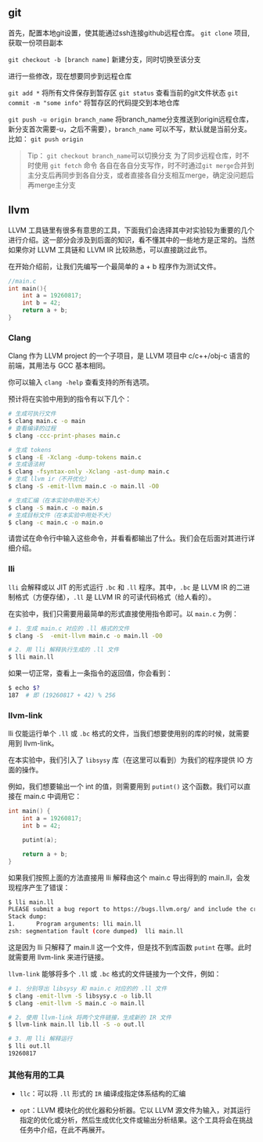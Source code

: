 ## git

首先，配置本地git设置，使其能通过ssh连接github远程仓库。
`git clone` 项目, 获取一份项目副本

`git checkout -b [branch name]` 新建分支，同时切换至该分支

进行一些修改，现在想要同步到远程仓库

`git add *` 将所有文件保存到暂存区
`git status` 查看当前的git文件状态
`git commit -m "some info"` 将暂存区的代码提交到本地仓库

`git push -u origin branch_name`
将branch_name分支推送到origin远程仓库，
新分支首次需要-u，之后不需要），`branch_name` 可以不写，默认就是当前分支。
比如： `git push origin`

> Tip：
> `git checkout branch_name`可以切换分支
> 为了同步远程仓库，时不时使用 `git fetch` 命令
> 各自在各自分支写作，时不时通过`git merge`合并到主分支后再同步到各自分支，或者直接各自分支相互merge，确定没问题后再merge主分支

## llvm

LLVM 工具链里有很多有意思的工具，下面我们会选择其中对实验较为重要的几个进行介绍。这一部分会涉及到后面的知识，看不懂其中的一些地方是正常的。当然如果你对 LLVM 工具链和 LLVM IR 比较熟悉，可以直接跳过此节。

在开始介绍前，让我们先编写一个最简单的 a + b 程序作为测试文件。
```cpp
//main.c
int main(){
    int a = 19260817;
    int b = 42;
    return a + b;
}
```
### Clang

Clang 作为 LLVM project 的一个子项目，是 LLVM 项目中 c/c++/obj-c 语言的前端，其用法与 GCC 基本相同。

你可以输入 `clang -help` 查看支持的所有选项。

预计将在实验中用到的指令有以下几个：

```bash
# 生成可执行文件
$ clang main.c -o main
# 查看编译的过程
$ clang -ccc-print-phases main.c

# 生成 tokens
$ clang -E -Xclang -dump-tokens main.c
# 生成语法树
$ clang -fsyntax-only -Xclang -ast-dump main.c
# 生成 llvm ir（不开优化）
$ clang -S -emit-llvm main.c -o main.ll -O0

# 生成汇编（在本实验中用处不大）
$ clang -S main.c -o main.s
# 生成目标文件（在本实验中用处不大）
$ clang -c main.c -o main.o
```

请尝试在命令行中输入这些命令，并看看都输出了什么。我们会在后面对其进行详细介绍。

### lli

`lli` 会解释或以 JIT 的形式运行 `.bc` 和 `.ll` 程序。其中，`.bc` 是 LLVM IR 的二进制格式（方便存储），`.ll` 是 LLVM IR 的可读代码格式（给人看的）。

在实验中，我们只需要用最简单的形式直接使用指令即可。以 `main.c` 为例：

```bash
# 1. 生成 main.c 对应的 .ll 格式的文件
$ clang -S  -emit-llvm main.c -o main.ll -O0

# 2. 用 lli 解释执行生成的 .ll 文件
$ lli main.ll
```

如果一切正常，查看上一条指令的返回值，你会看到：

```bash
$ echo $?
187  # 即 (19260817 + 42) % 256
```

### llvm-link
lli 仅能运行单个 `.ll` 或 `.bc` 格式的文件，当我们想要使用别的库的时候，就需要用到 llvm-link。

在本实验中，我们引入了 `libsysy` 库（在这里可以看到）为我们的程序提供 IO 方面的操作。

例如，我们想要输出一个 int 的值，则需要用到 `putint()` 这个函数。我们可以直接在 main.c 中调用它：

```cpp
int main() {
    int a = 19260817;
    int b = 42;

    putint(a);

    return a + b;
}
```

如果我们按照上面的方法直接用 lli 解释由这个 main.c 导出得到的 main.ll，会发现程序产生了错误：

```bash
$ lli main.ll
PLEASE submit a bug report to https://bugs.llvm.org/ and include the crash backtrace.
Stack dump:
1.      Program arguments: lli main.ll
zsh: segmentation fault (core dumped)  lli main.ll
```
这是因为 lli 只解释了 main.ll 这一个文件，但是找不到库函数 `putint` 在哪。此时就需要用 llvm-link 来进行链接。

`llvm-link` 能够将多个 `.ll` 或 `.bc` 格式的文件链接为一个文件，例如：

```bash
# 1. 分别导出 libsysy 和 main.c 对应的的 .ll 文件
$ clang -emit-llvm -S libsysy.c -o lib.ll
$ clang -emit-llvm -S main.c -o main.ll

# 2. 使用 llvm-link 将两个文件链接，生成新的 IR 文件
$ llvm-link main.ll lib.ll -S -o out.ll

# 3. 用 lli 解释运行
$ lli out.ll
19260817
```

### 其他有用的工具
- `llc`：可以将 `.ll` 形式的 `IR` 编译成指定体系结构的汇编

- `opt`：LLVM 模块化的优化器和分析器。它以 LLVM 源文件为输入，对其运行指定的优化或分析，然后生成优化文件或输出分析结果。这个工具将会在挑战任务中介绍，在此不再展开。

